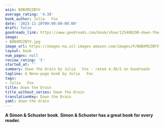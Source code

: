 ```yaml
---
asin: B0BXM2ZBYV
average_rating: '4.38'
book_author: Julia   Fox
date: '2023-11-20T00:00:00-08:00'
draft: false
goodreads_link: https://www.goodreads.com/book/show/125480298-down-the-drain
image:
- B0BXM2ZBYV.jpg
image_url: https://images-na.ssl-images-amazon.com/images/P/B0BXM2ZBYV.01._SCLZZZZZZZ.jpg
layout: book
num_pages: null
review_rating: '5'
started_at: ''
summary: Down the Drain by Julia   Fox - rated 4.38/5 on Goodreads
tagline: A None-page book by Julia   Fox
tags:
- Julia   Fox
title: Down the Drain
title_without_series: Down the Drain
translationKey: Down the Drain
yaml: down-the-drain
---
```


<b>A Simon &amp; Schuster book. Simon &amp; Schuster has a great book for every reader. </b>